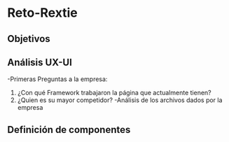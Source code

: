 # Reto-Rextie

## Objetivos

## Análisis UX-UI

  -Primeras Preguntas a la empresa:
  1. ¿Con qué Framework trabajaron la página que actualmente tienen?
  2. ¿Quien es su mayor competidor?
  -Análisis de los archivos dados por la empresa

## Definición de componentes
